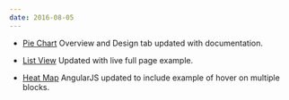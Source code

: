 ```yaml
---
date: 2016-08-05
---
```

<ul>
  <li><a href="{{site.baseurl}}/pattern-library/data-visualization/pie-chart">Pie Chart</a> Overview and Design tab updated with documentation.</li>
</ul>
<ul>
  <li><a href="{{site.baseurl}}/pattern-library/content-views/list-view">List View</a> Updated with live full page example.</li>
</ul>
<ul>
  <li><a href="{{site.baseurl}}/pattern-library/data-visualization/heat-map/#/_code">Heat Map</a> AngularJS updated to include example of hover on multiple blocks.</li>
</ul>
